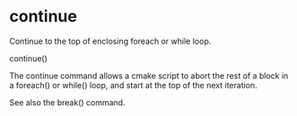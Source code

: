   

# continue  
Continue to the top of enclosing foreach or while loop.  

continue()

  

The continue command allows a cmake script to abort the rest of a block
in a foreach() or while() loop, and start at the top of
the next iteration.  

See also the break() command.  

